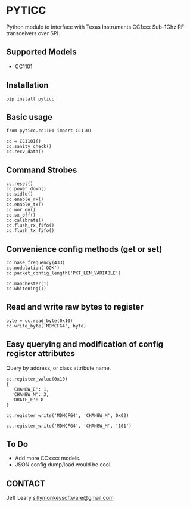 # PYTICC
Python module to interface with Texas Instruments CC1xxx Sub-1Ghz RF transceivers over SPI.

## Supported Models
 - CC1101

## Installation
```
pip install pyticc
```

## Basic usage
```
from pyticc.cc1101 import CC1101

cc = CC1101()
cc.sanity_check()
cc.recv_data()
```

## Command Strobes
```
cc.reset()
cc.power_down()
cc.sidle()
cc.enable_rx()
cc.enable_tx()
cc.wor_on()
cc.sx_off()
cc.calibrate()
cc.flush_rx_fifo()
cc.flush_tx_fifo()
```

## Convenience config methods (get or set)
```
cc.base_frequency(433)
cc.modulation('OOK')
cc.packet_config_length('PKT_LEN_VARIABLE')

cc.manchester(1)
cc.whitening(1)
```

## Read and write raw bytes to register
```
byte = cc.read_byte(0x10)
cc.write_byte('MDMCFG4', byte)
```

## Easy querying and modification of config register attributes
Query by address, or class attribute name.
```
cc.register_value(0x10)
{
  'CHANBW_E': 1,
  'CHANBW_M': 3,
  'DRATE_E': 8
}

cc.register_write('MDMCFG4', 'CHANBW_M', 0x02)

cc.register_write('MDMCFG4', 'CHANBW_M', '101')
```

## To Do
 - Add more CCxxxx models.
 - JSON config dump/load would be cool.

## CONTACT
Jeff Leary
sillymonkeysoftware@gmail.com
